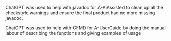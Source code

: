 ChatGPT was used to help with javadoc for A-AiAssisted to clean up all the checkstyle warnings and ensure the final product had no more missing javadoc.

ChatGPT was used to help with GFMD for A-UserGuide by doing the manual labour of describing the functions and giving examples of usage